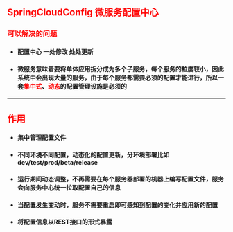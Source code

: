 ## <font color='red'>SpringCloudConfig 微服务配置中心</font>



### <font color='red'>可以解决的问题</font>

- #### 配置中心 一处修改 处处更新

- #### 微服务意味着要将单体应用拆分成为多个子服务，每个服务的粒度较小，因此系统中会出现大量的服务，由于每个服务都需要必须的配置才能进行，所以一套<font color='red'>集中式</font>、<font color='red'>动态</font>的配置管理设施是必须的






<hr>



## <font color='red'>作用</font>



- #### 集中管理配置文件

- #### 不同环境不同配置，动态化的配置更新，分环境部署比如dev/test/prod/beta/release

- #### 运行期间动态调整，不再需要在每个服务器部署的机器上编写配置文件，服务会向服务中心统一拉取配置自己的信息

- #### 当配置发生变动时，服务不需要重启即可感知到配置的变化并应用新的配置

- #### 将配置信息以REST接口的形式暴露


